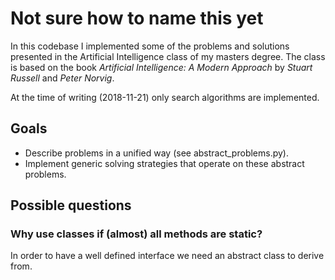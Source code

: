 # Not sure how to name this yet
In this codebase I implemented some of the problems and solutions presented in the Artificial Intelligence class of my masters degree. The class is based on the book *Artificial Intelligence: A Modern Approach* by *Stuart Russell* and *Peter Norvig*.

At the time of writing (2018-11-21) only search algorithms are implemented.

## Goals
* Describe problems in a unified way (see abstract_problems.py).
* Implement generic solving strategies that operate on these abstract problems.


## Possible questions
### Why use classes if (almost) all methods are static?
In order to have a well defined interface we need an abstract class to derive from.
